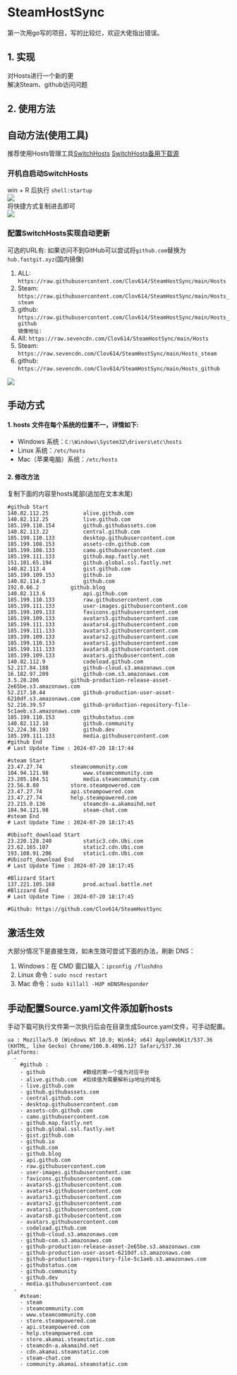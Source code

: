 # SteamHostSync
第一次用go写的项目，写的比较烂，欢迎大佬指出错误。

## 1. 实现
对Hosts进行一个新的更  
解决Steam、github访问问题

## 2. 使用方法
## 自动方法(使用工具)
推荐使用Hosts管理工具[SwitchHosts](https://github.com/oldj/SwitchHosts) 
[SwitchHosts备用下载源](https://nas.iaimi.info/s/nT5pb8jMQp32QwB)
### 开机自启动SwitchHosts
win + R 后执行 `shell:startup`    
![](/img/1.png)  
将快捷方式复制进去即可  
![](/img/2.png)  
### 配置SwitchHosts实现自动更新  
可选的URL有:
如果访问不到GitHub可以尝试将`github.com`替换为`hub.fastgit.xyz`(国内镜像)
1. ALL: `https://raw.githubusercontent.com/Clov614/SteamHostSync/main/Hosts`  
2. Steam: `https://raw.githubusercontent.com/Clov614/SteamHostSync/main/Hosts_steam`  
3. github: `https://raw.githubusercontent.com/Clov614/SteamHostSync/main/Hosts_github`    
`镜像地址:`
4. All: `https://raw.sevencdn.com/Clov614/SteamHostSync/main/Hosts`  
5. Steam: `https://raw.sevencdn.com/Clov614/SteamHostSync/main/Hosts_steam`  
6. github: `https://raw.sevencdn.com/Clov614/SteamHostSync/main/Hosts_github`  

![](/img/3.png)

## 手动方式
#### 1. hosts 文件在每个系统的位置不一，详情如下:
- Windows 系统：`C:\Windows\System32\drivers\etc\hosts`
- Linux 系统：`/etc/hosts`
- Mac（苹果电脑）系统：`/etc/hosts`

#### 2. 修改方法
复制下面的内容至hosts尾部(追加在文本末尾)

```
#github Start
140.82.112.25			alive.github.com
140.82.112.25			live.github.com
185.199.110.154			github.githubassets.com
140.82.113.22			central.github.com
185.199.110.133			desktop.githubusercontent.com
185.199.108.153			assets-cdn.github.com
185.199.108.133			camo.githubusercontent.com
185.199.111.133			github.map.fastly.net
151.101.65.194			github.global.ssl.fastly.net
140.82.113.4			gist.github.com
185.199.109.153			github.io
140.82.114.3			github.com
192.0.66.2			github.blog
140.82.113.6			api.github.com
185.199.110.133			raw.githubusercontent.com
185.199.111.133			user-images.githubusercontent.com
185.199.109.133			favicons.githubusercontent.com
185.199.109.133			avatars5.githubusercontent.com
185.199.111.133			avatars4.githubusercontent.com
185.199.111.133			avatars3.githubusercontent.com
185.199.109.133			avatars2.githubusercontent.com
185.199.110.133			avatars1.githubusercontent.com
185.199.111.133			avatars0.githubusercontent.com
185.199.109.133			avatars.githubusercontent.com
140.82.112.9			codeload.github.com
52.217.84.188			github-cloud.s3.amazonaws.com
16.182.97.209			github-com.s3.amazonaws.com
3.5.28.206			github-production-release-asset-2e65be.s3.amazonaws.com
52.217.10.44			github-production-user-asset-6210df.s3.amazonaws.com
52.216.39.57			github-production-repository-file-5c1aeb.s3.amazonaws.com
185.199.110.153			githubstatus.com
140.82.112.18			github.community
52.224.38.193			github.dev
185.199.111.133			media.githubusercontent.com
#github End
# Last Update Time : 2024-07-20 18:17:44 

#steam Start
23.47.27.74			steamcommunity.com
104.94.121.98			www.steamcommunity.com
23.205.104.51			media.steamcommunity.com
23.56.8.80			store.steampowered.com
23.47.27.74			api.steampowered.com
23.47.27.74			help.steampowered.com
23.215.0.136			steamcdn-a.akamaihd.net
104.94.121.98			steam-chat.com
#steam End
# Last Update Time : 2024-07-20 18:17:45 

#Ubisoft_download Start
23.220.128.240			static3.cdn.Ubi.com
23.62.165.107			static2.cdn.Ubi.com
193.108.91.206			static1.cdn.Ubi.com
#Ubisoft_download End
# Last Update Time : 2024-07-20 18:17:45 

#Blizzard Start
137.221.105.168			prod.actual.battle.net
#Blizzard End
# Last Update Time : 2024-07-20 18:17:45 

#Github: https://github.com/Clov614/SteamHostSync

```

## 激活生效
大部分情况下是直接生效，如未生效可尝试下面的办法，刷新 DNS：
1. Windows：在 CMD 窗口输入：`ipconfig /flushdns`
2. Linux 命令：`sudo nscd restart`
3. Mac 命令：`sudo killall -HUP mDNSResponder`  

## 手动配置Source.yaml文件添加新hosts  
手动下载可执行文件第一次执行后会在目录生成Source.yaml文件，可手动配置。  

```
ua : Mozilla/5.0 (Windows NT 10.0; Win64; x64) AppleWebKit/537.36 (KHTML, like Gecko) Chrome/100.0.4896.127 Safari/537.36
platforms:
  -
    #github :
    - github            #数组的第一个值为对应平台
    - alive.github.com  #后续值为需要解析ip地址的域名
    - live.github.com
    - github.githubassets.com
    - central.github.com
    - desktop.githubusercontent.com
    - assets-cdn.github.com
    - camo.githubusercontent.com
    - github.map.fastly.net
    - github.global.ssl.fastly.net
    - gist.github.com
    - github.io
    - github.com
    - github.blog
    - api.github.com
    - raw.githubusercontent.com
    - user-images.githubusercontent.com
    - favicons.githubusercontent.com
    - avatars5.githubusercontent.com
    - avatars4.githubusercontent.com
    - avatars3.githubusercontent.com
    - avatars2.githubusercontent.com
    - avatars1.githubusercontent.com
    - avatars0.githubusercontent.com
    - avatars.githubusercontent.com
    - codeload.github.com
    - github-cloud.s3.amazonaws.com
    - github-com.s3.amazonaws.com
    - github-production-release-asset-2e65be.s3.amazonaws.com
    - github-production-user-asset-6210df.s3.amazonaws.com
    - github-production-repository-file-5c1aeb.s3.amazonaws.com
    - githubstatus.com
    - github.community
    - github.dev
    - media.githubusercontent.com
  -
    #steam:
    - steam
    - steamcommunity.com
    - www.steamcommunity.com
    - store.steampowered.com
    - api.steampowered.com
    - help.steampowered.com
    - store.akamai.steamstatic.com
    - steamcdn-a.akamaihd.net
    - cdn.akamai.steamstatic.com
    - steam-chat.com
    - community.akamai.steamstatic.com
```
